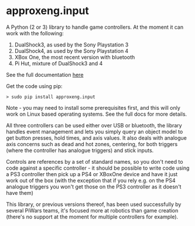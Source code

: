 # approxeng.input

A Python (2 or 3) library to handle game controllers. At the moment it can work with the following:

1) DualShock3, as used by the Sony Playstation 3
2) DualShock4, as used by the Sony Playstation 4
3) XBox One, the most recent version with bluetooth
4) Pi Hut, mixture of DualShock3 and 4

See the full documentation [here](http://approxeng.github.io/approxeng.input/)

Get the code using pip:

```
> sudo pip install approxeng.input
```

Note - you may need to install some prerequisites first, and this will only work on Linux based 
operating systems. See the full docs for more details.

All three controllers can be used either over USB or bluetooth, the library handles event management 
and lets you simply query an object model to get button presses, hold times, and axis values. It also
deals with analogue axis concerns such as dead and hot zones, centering, for both triggers (where the
controller has analogue triggers) and stick inputs.

Controls are references by a set of standard names, so you don't need to code against a specific
controller - it should be possible to write code using a PS3 controller then pick up a PS4 or XBoxOne
device and have it just work out of the box (with the exception that if you rely e.g. on the PS4
analogue triggers you won't get those on the PS3 controller as it doesn't have them)

This library, or previous versions thereof, has been used successfully by several PiWars teams, 
it's focused more at robotics than game creation (there's no support at the moment for multiple
controllers for example).

